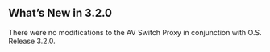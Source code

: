 
## What’s New in 3.2.0

There were no modifications to the AV Switch Proxy in conjunction with O.S. Release 3.2.0.

